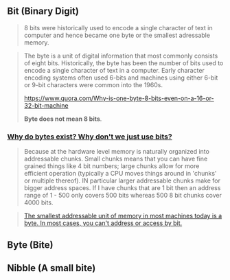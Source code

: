 ## Bit (**Bi**nary Digi**t**)
> 8 bits were historically used to encode a single character of text in computer and hence became one byte or the smallest adressable memory.

> The byte is a unit of digital information that most commonly consists of eight bits. Historically, the byte has been the number of bits used to encode a single character of text in a computer. Early character encoding systems often used 6-bits and machines using either 6-bit or 9-bit characters were common into the 1960s.
> 
> https://www.quora.com/Why-is-one-byte-8-bits-even-on-a-16-or-32-bit-machine
> 
> **Byte does not mean 8 bits**.

### [Why do bytes exist? Why don't we just use bits?](https://stackoverflow.com/questions/32491925/why-do-bytes-exist-why-dont-we-just-use-bits)
> Because at the hardware level memory is naturally organized into addressable chunks. Small chunks means that you can have fine grained things like 4 bit numbers; large chunks allow for more efficient operation (typically a CPU moves things around in 'chunks' or multiple thereof). IN particular larger addressable chunks make for bigger address spaces. If I have chunks that are 1 bit then an address range of 1 - 500 only covers 500 bits whereas 500 8 bit chunks cover 4000 bits.

> [The smallest addressable unit of memory in most machines today is a byte. In most cases, you can't address or access by bit.](https://stackoverflow.com/questions/7782110/is-it-fastest-to-access-a-byte-than-a-bit-why)
> 
## Byte (Bite)

## Nibble (A small bite)